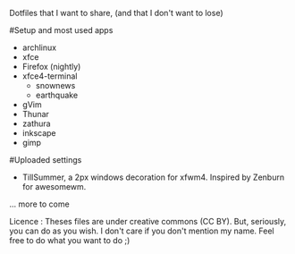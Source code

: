 Dotfiles that I want to share, (and that I don't want to lose)

#Setup and most used apps

- archlinux
- xfce
- Firefox (nightly)
- xfce4-terminal
  - snownews
  - earthquake
- gVim
- Thunar
- zathura
- inkscape
- gimp

#Uploaded settings

- TillSummer, a 2px windows decoration for xfwm4. Inspired by Zenburn for awesomewm.

... more to come

Licence : Theses files are under creative commons (CC BY). But, seriously, you can do as you wish. I don't care if you don't mention my name. Feel free to do what you want to do ;)
